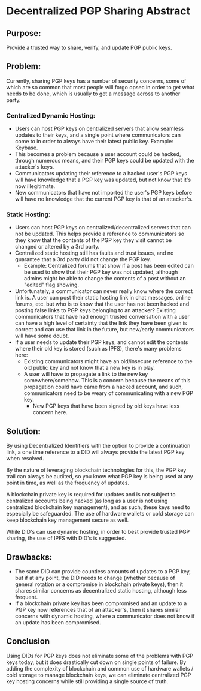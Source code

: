 # Decentralized PGP Sharing Abstract

## Purpose:
Provide a trusted way to share, verify, and update PGP public keys. 

## Problem:
Currently, sharing PGP keys has a number of security concerns, some of which are so common that most people will forgo opsec in order to get what needs to be done, which is usually to get a message across to another party. 

### Centralized Dynamic Hosting:
- Users can host PGP keys on centralized servers that allow seamless updates to their keys, and a single point where communicators can come to in order to always have their latest public key. Example: Keybase. 
- This becomes a problem because a user account could be hacked, through numerous means, and their PGP keys could be updated with the attacker's keys. 
- Communicators updating their reference to a hacked user's PGP keys will have knowledge that a PGP key was updated, but not know that it's now illegitimate. 
- New communicators that have not imported the user's PGP keys before will have no knowledge that the current PGP key is that of an attacker's. 
### Static Hosting:
- Users can host PGP keys on centralized/decentralized servers that can not be updated. This helps provide a reference to communicators so they know that the contents of the PGP key they visit cannot be changed or altered by a 3rd party. 
- Centralized static hosting still has faults and trust issues, and no guarantee that a 3rd party did not change the PGP key.
  - Example: Centralized forums that show if a post has been edited can be used to show that their PGP key was not updated, although admins might be able to change the contents of a post without an "edited" flag showing. 
- Unfortunately, a communicator can never really know where the correct link is. A user can post their static hosting link in chat messages, online forums, etc. but who is to know that the user has not been hacked and posting false links to PGP keys belonging to an attacker? Existing communicators that have had enough trusted conversation with a user can have a high level of certainty that the link they have been given is correct and can use that link in the future, but new/early communicators will have some doubt. 
- If a user needs to update their PGP keys, and cannot edit the contents where their old key is stored (such as IPFS), there's many problems here:
  - Existing communicators might have an old/insecure reference to the old public key and not know that a new key is in play. 
  - A user will have to propagate a link to the new key somewhere/somehow. This is a concern because the means of this propagation could have came from a hacked account, and such, communicators need to be weary of communicating with a new PGP key. 
    - New PGP keys that have been signed by old keys have less concern here. 

## Solution:
By using Decentralized Identifiers with the option to provide a continuation link, a one time reference to a DID will always provide the latest PGP key when resolved. 

By the nature of leveraging blockchain technologies for this, the PGP key trail can always be audited, so you know what PGP key is being used at any point in time, as well as the frequency of updates. 

A blockchain private key is required for updates and is not subject to centralized accounts being hacked (as long as a user is not using centralized blockchain key management), and as such, these keys need to especially be safeguarded. The use of hardware wallets or cold storage can keep blockchain key management secure as well. 

While DID's can use dynamic hosting, in order to best provide trusted PGP sharing, the use of IPFS with DID's is suggested. 

## Drawbacks:
- The same DID can provide countless amounts of updates to a PGP key, but if at any point, the DID needs to change (whether because of general rotation or a compromise in blockchain private keys), then it shares similar concerns as decentralized static hosting, although less frequent.
- If a blockchain private key has been compromised and an update to a PGP key now references that of an attacker's, then it shares similar concerns with dynamic hosting, where a communicator does not know if an update has been compromised. 

## Conclusion
Using DIDs for PGP keys does not eliminate some of the problems with PGP keys today, but it does drastically cut down on single points of failure. By adding the complexity of blockchain and common use of hardware wallets / cold storage to manage blockchain keys, we can eliminate centralized PGP key hosting concerns while still providing a single source of truth. 
